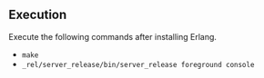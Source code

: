 ## Execution

Execute the following commands after installing Erlang.

- `make`
- `_rel/server_release/bin/server_release foreground console`
